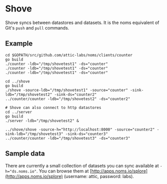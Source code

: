 # Shove

Shove syncs between datastores and datasets. It is the noms equivalent of Git's `push` and `pull` commands.

## Example

```
cd $GOPATH/src/github.com/attic-labs/noms/clients/counter
go build
./counter -ldb="/tmp/shovetest1" -ds="counter"
./counter -ldb="/tmp/shovetest1" -ds="counter"
./counter -ldb="/tmp/shovetest1" -ds="counter"

cd ../shove
go build
./shove -source-ldb="/tmp/shovetest1" -source="counter" -sink-ldb="/tmp/shovetest2" -sink-ds="counter2"
../counter/counter -ldb="/tmp/shovetest2" -ds="counter2"

# Shove can also connect to http datastores
cd ../server
go build
./server -ldb="/tmp/shovetest2" &

../shove/shove -source-h="http://localhost:8000" -source="counter2" -sink-ldb="/tmp/shovetest3" -sink-ds="counter3"
../counter/counter -ldb="/tmp/shovetest3" -ds="counter3"
```

## Sample data

There are currently a small collection of datasets you can sync available at `-h="ds.noms.io"`. You can browse them at [http://apps.noms.io/splore](http://apps.noms.io/splore) (username: attic, password: labs).
